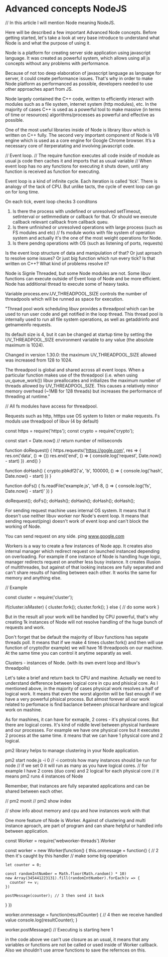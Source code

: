 # Advanced concepts NodeJS

// In this article I will mention Node meaning NodeJS.

Here will be described a few important Advanced Node concepts.
Before getting started, let's take a look at very base introduce to understand what Node is and what the purpose of using it.

Node is a platform for creating server side application using javascript language.
It was created as powerful system, which allows using all js concepts without any problems with performance.

Because of not too deep elaboration of javascript language as language for server, it could create performance issues.
That's why in order to make Node platform as performanced as possible, developers needed to use other approaches apart from JS.

Node largely contained the C++ code, written to efficiently interact with modules such as a file system, internet system (http modules), etc.
In the majority of cases C++ is used as a powerful tool to make massive (in terms of time or resources) algorithms/processes as powerful and effective as possible.

One of the most useful libraries inside of Node is library libuv which is written on C++ fully.
The second very important component of Node is V8 engine which is used as a core engine for Google Chrome browser.
It’s a necessary core of iterperatating and involving javascript code.


// Event loop. 
// The require function executes all code inside of module as usual js code then caches it and imports that as usual variable
// When event loop has no any functions for executing it shuts down, until any function is received as function for executing.


Event loop is a kind of infinite cycle.
Each iteration is called 'tick'.
There is analogy of the tack of CPU. But unlike tacts, the cycle of event loop can go on for long time. 

On each tick, event loop checks 3 conditons
1) Is there the process with undefined or unresolved setTimeout, setInterval or setImmediate or callback for that. Or should we execute callback relevant callback from callback queu.
2) Is there unfinished or unresolved operations with large process (such as FS modules and etc) // fs module works with file system of operation system and actually it's the one of the most weight operations for Node.
3) Is there pendng operations with OS (such as listening of ports, requests) 

Is the event loop structure of data and manipulation of that? Or just aproach to resolve some issues? Or just big function which run every tick?
Is that written on C++? 
What kind of problems resolve it?

Node is Signle Threaded, but some Node modules are not.
Some libuv functions can execute outside of Event loop of Node and be more efficient.
Node has additional thread to execute some of heavy tasks.

Variable process.env.UV_THREADPOOL_SIZE controls the number of threadpools which will be runned as space for execution.

"Thread pool work scheduling
libuv provides a threadpool which can be used to run user code and get notified in the loop thread. This thread pool is internally used to run all file system operations, as well as getaddrinfo and getnameinfo requests.

Its default size is 4, but it can be changed at startup time by setting the UV_THREADPOOL_SIZE environment variable to any value (the absolute maximum is 1024).

Changed in version 1.30.0: the maximum UV_THREADPOOL_SIZE allowed was increased from 128 to 1024.

The threadpool is global and shared across all event loops. When a particular function makes use of the threadpool (i.e. when using uv_queue_work()) libuv preallocates and initializes the maximum number of threads allowed by UV_THREADPOOL_SIZE. This causes a relatively minor memory overhead (~1MB for 128 threads) but increases the performance of threading at runtime."


// All fs modules have access for threadpool.

Requests such as http, htttps use OS system to listen or make requests.
Fs moduls use threadpool of libuv (4 by default)


const https = require('https');
const crypto = require('crypto');

const start = Date.now() // return number of miliseconds

function doRequest() {
  https.requests('https://gogle.com', res => {
    res.on('data', () => {})
    res.end('end', () => {
      console.log('request', Date.now() - start)
    })
  .end()
}

function doHash() {
  crypto.pbkdf2('a', 'b', 100000, () => {
    console.log('hash', Date.now() - start)
  })
}


function doFs() {
  fs.readFile('example.js', 'utf-8, () => {
    console.log('fs', Date.now() - start)'
  })
}

doRequest();
doFs();
doHash();
doHash();
doHash();
doHash();


For sending request machine uses internal OS system. It means that it doesn't use neither libuv worker nor Node's event loop.
It means that sending request(ping) doesn't work of event loop and can't block the working of Node. 

You can send request on any side.
ping www.google.com

Workers is a way to create a few instances of Node app. It creates also internal manager which redirect request on launched instanced depending on overloading.
For example if one instance of Node is handling huge logic, manager redirects request on another less busy instance. 
It creates illusion of multithreades, but against of that looking instaces are fully separated and can't share results of handling between each other. 
It works the same for memory and anything else.

// Example

const cluster = require('cluster');

if(cluster.isMaster) {
  cluster.fork();
  cluster.fork();
} else {
  // do some work
}

But in the result all your work will be handled by CPU powerful, that's why creating 1k instances of Node will not resolve handling of the huge bunch of requests and work.

Don't forget that be default the majority of libuv functions has sepate threads poll. It means that if we make 4 times cluster.fork() and then will use function of crypto(for example) we will have 16 threadpools on our machine. At the same time you can control it anytime separatly as well.

Clusters - instances of Node. (with its own event loop and libuv's threadpolls)

Let's take a brief and return back to CPU and mashine. 
Actually we need to understand defference between logical core in cpu and phisical core. As I mentioned above, in the majority of cases physical work resolves a half of logical work. It means that even the worst algoritm will be fast enough if we have a very powerful phisical process. But almost forever all our work related to perfomace is find baclance between phisical hardware and logical work on mashine.

As for mashines, it can have for exmaple, 2 cores - it's physical cores. But there are logical cores. It's kind of niddle level between physical hardware and our processes.
For example we have one physical core but it executes 2 process at the same time. it means that we can have 1 physical core and 2 logical.

pm2 library helps to manage clustering in your Node application.

pm2 start node.js -i 0
// -i controls how many instances should be run for node
// if we set 0 it will run as many as you have logical cores.
// for example I have 2 cores (duo core) and 2 logical for each physical core
// it means pm2 runs 4 instances of Node

Remember, that instances are fully separated applications and can be shared between each other.

// pm2 monit
// pm2 show index

// show info about memory and cpu and how instances work with that


One more feature of Node is Worker. Against of clustering and multi instance aproach, are part of program and can share helpful or handled info between application.

const Worker = require('webworker-threads').Worker

const worker = new Worker(function() {
  this.onmessage = function() { // 2 then it's caught by this handler
    // make some big operation
    
    let counter = 0;
    
    const randomIntNumber = Math.floor(Math.random() * 10)
    new Array(345441223131).fill(randomIntNumber).forEach(v => {
      counter += v;
    })
    
    postMessage(counter); // 3 then send it back
  } 
})

worker.onmessage = function(resultCounter) { // 4 then we receive handled value
  console.log(resultCounter);
}

worker.postMessage() // Executing is starting here 1


in the code above we can't use closure as an usual, it means that any variables or functions are not be called or used inside of Worker callback.
Also we shouldn't use arrow functions to save the refernces on this.
